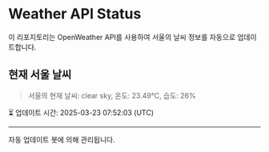 
# Weather API Status

이 리포지토리는 OpenWeather API를 사용하여 서울의 날씨 정보를 자동으로 업데이트합니다.

## 현재 서울 날씨
> 서울의 현재 날씨: clear sky, 온도: 23.49°C, 습도: 26%

⏳ 업데이트 시간: 2025-03-23 07:52:03 (UTC)

---
자동 업데이트 봇에 의해 관리됩니다.
